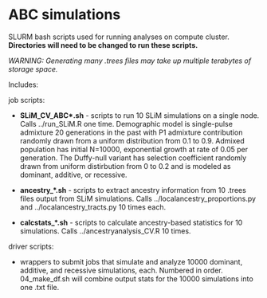 # ABC simulations

SLURM bash scripts used for running analyses on compute cluster. **Directories will need to be changed to run these scripts.**

_WARNING: Generating many .trees files may take up multiple terabytes of storage space._

Includes:

job scripts:

* **SLiM_CV_ABC\*.sh** - scripts to run 10 SLiM simulations on a single node. Calls ../run_SLiM.R one time. Demographic model is single-pulse admixture 20 generations in the past with P1 admixture contribution randomly drawn from a uniform distribution from 0.1 to 0.9. Admixed population has initial N=10000, exponential growth at rate of 0.05 per generation. The Duffy-null variant has selection coefficient randomly drawn from uniform distirbution from 0 to 0.2 and is modeled as dominant, additive, or recessive.
  
* **ancestry_\*.sh** - scripts to extract ancestry information from 10 .trees files output from SLiM simulations. Calls ../localancestry_proportions.py and ../localancestry_tracts.py 10 times each.

* **calcstats_\*.sh** - scripts to calculate ancestry-based statistics for 10 simulations. Calls ../ancestryanalysis_CV.R 10 times.

driver scripts:

- wrappers to submit jobs that simulate and analyze 10000 dominant, additive, and recessive simulations, each. Numbered in order. 04_make_df.sh will combine output stats for the 10000 simulations into one .txt file.
